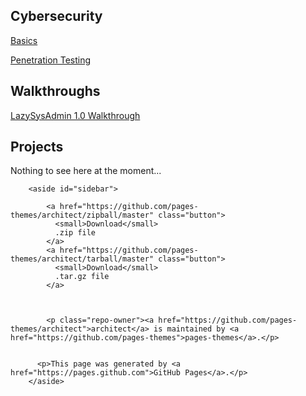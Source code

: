 ## Cybersecurity
[Basics](https://blu0.github.io/Infosec)

[Penetration Testing](https://blu0.github.io/Methodology)

## Walkthroughs
[LazySysAdmin 1.0 Walkthrough](https://blu0.github.io/LSAWalkthrough)

## Projects
Nothing to see here at the moment...

        <aside id="sidebar">
          
            <a href="https://github.com/pages-themes/architect/zipball/master" class="button">
              <small>Download</small>
              .zip file
            </a>
            <a href="https://github.com/pages-themes/architect/tarball/master" class="button">
              <small>Download</small>
              .tar.gz file
            </a>
          

          
            <p class="repo-owner"><a href="https://github.com/pages-themes/architect">architect</a> is maintained by <a href="https://github.com/pages-themes">pages-themes</a>.</p>
          

          <p>This page was generated by <a href="https://pages.github.com">GitHub Pages</a>.</p>
        </aside>
